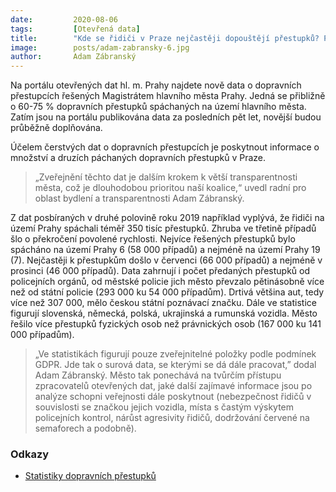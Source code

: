 ```yaml
---
date:         2020-08-06
tags:         [Otevřená data]
title:        "Kde se řidiči v Praze nejčastěji dopouštějí přestupků? Prozkoumejte statistiky. Město zveřejňuje nová data"
image: 	      posts/adam-zabransky-6.jpg
author:       Adam Zábranský
---
```


Na portálu otevřených dat hl. m. Prahy najdete nově data o dopravních přestupcích řešených Magistrátem hlavního města Prahy. Jedná se přibližně o 60-75 % dopravních přestupků spáchaných na území hlavního města. Zatím jsou na portálu publikována data za posledních pět let, novější budou průběžně doplňována.

Účelem čerstvých dat o dopravních přestupcích je poskytnout informace o množství a druzích páchaných dopravních přestupků v Praze. 

> „Zveřejnění těchto dat je dalším krokem k větší transparentnosti města, což je dlouhodobou prioritou naší koalice,“ uvedl radní pro oblast bydlení a transparentnosti Adam Zábranský.

Z dat posbíraných v druhé polovině roku 2019 například vyplývá, že řidiči na území Prahy spáchali téměř 350 tisíc přestupků. Zhruba ve třetině případů šlo o překročení povolené rychlosti. Nejvíce řešených přestupků bylo spácháno na území Prahy 6 (58 000 případů) a nejméně na území Prahy 19 (7). Nejčastěji k přestupkům došlo v červenci (66 000 případů) a nejméně v prosinci (46 000 případů). Data zahrnují i počet předaných přestupků od policejních orgánů, od městské policie jich město převzalo pětinásobně více než od státní policie (293 000 ku 54 000 případům). Drtivá většina aut, tedy více než 307 000, mělo českou státní poznávací značku. Dále ve statistice figurují slovenská, německá, polská, ukrajinská a rumunská vozidla. Město řešilo více přestupků fyzických osob než právnických osob (167 000 ku 141 000 případům).

> „Ve statistikách figurují pouze zveřejnitelné položky podle podmínek GDPR. Jde tak o surová data, se kterými se dá dále pracovat,” dodal Adam Zábranský. Město tak ponechává na tvůrčím přístupu zpracovatelů otevřených dat, jaké další zajímavé informace jsou po analýze schopni veřejnosti dále poskytnout (nebezpečnost řidičů v souvislosti se značkou jejich vozidla, místa s častým výskytem policejních kontrol, nárůst agresivity řidičů, dodržování červené na semaforech a podobně).

### Odkazy 

* [Statistiky dopravních přestupků](http://opendata.praha.eu/organization/a4afc190-cbe5-4ef2-bb2a-de6cb4dd7783?tags=dopravn%C3%AD+p%C5%99estupky)

